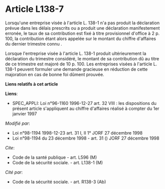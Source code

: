 # Article L138-7

Lorsqu'une entreprise visée à l'article L. 138-1 n'a pas produit la déclaration prévue dans les délais prescrits ou a produit
une déclaration manifestement erronée, le taux de sa contribution est fixé à titre provisionnel d'office à 2 p. 100, la
contribution étant alors appelée sur le montant du chiffre d'affaires du dernier trimestre connu   . 

Lorsque l'entreprise visée à l'article L. 138-1 produit ultérieurement la déclaration du trimestre considéré, le montant de
sa contribution dû au titre de ce trimestre est majoré de 10 p. 100. Les entreprises visées à l'article L. 138-1 peuvent
formuler une demande gracieuse en réduction de cette majoration en cas de bonne foi dûment prouvée.

**Liens relatifs à cet article**

**Liens**:

  - SPEC_APPLI: Loi n°96-1160 1996-12-27 art. 32 VIII : les dispositions du présent article s'appliquent au chiffre d'affaires réalisé à compter du 1er janvier 1997

_Modifié par_:

  - Loi n°98-1194 1998-12-23 art. 31 I, II 1° JORF 27 décembre 1998
  - Loi n°98-1194 du 23 décembre 1998 - art. 31 () JORF 27 décembre 1998

_Cite_:

  - Code de la santé publique - art. L596 (M)
  - Code de la sécurité sociale. - art. L138-1 (M)

_Cité par_:

  - Code de la sécurité sociale. - art. R138-3 (Ab)

